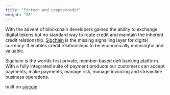 ```yaml
---
title: "Fintech and cryptocredit"
weight: "20"
---
```

With the advent of blockchain developers gained the ability to exchange digital tokens but no standard way to route credit and maintain the inherent credit relationship. [Sigchain](http://www.sigchain.com) is the missing signalling layer for digital currency. It enables credit relationships to be economically meaningful and valuable.

Sigchain is the worlds first private, member-based defi banking platform. With a fully integrated suite of payment products our customers can accept payments, make payments, manage risk, manage invoicing and streamline business operations.

built on [sigcoin](http://sigchain.com)
